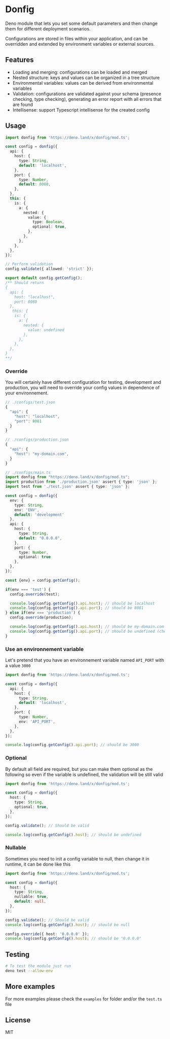 # Donfig

Deno module that lets you set some default parameters and then change them for different deployment scenarios.

Configurations are stored in files within your application, and can be overridden and extended by environment variables or external sources.

## Features

- Loading and merging: configurations can be loaded and merged
- Nested structure: keys and values can be organized in a tree structure
- Environmental variables: values can be derived from environmental variables
- Validation: configurations are validated against your schema (presence checking, type checking), generating an error report with all errors that are found
- Intellisense: support Typescript intellisense for the created config

## Usage

```typescript
import donfig from 'https://deno.land/x/donfig/mod.ts';

const config = donfig({
  api: {
    host: {
      type: String,
      default: 'localhost',
    },
    port: {
      type: Number,
      default: 8080,
    },
  },
  this: {
    is: {
      a: {
        nested: {
          value: {
            type: Boolean,
            optional: true,
          },
        },
      },
    },
  },
});

// Perform validation
config.validate({ allowed: 'strict' });

export default config.getConfig();
/** Should return
{
  api: {
    host: "localhost",
    port: 8080
  },
   this: {
    is: {
      a: {
        nested: {
          value: undefined
        },
      },
    },
  },
}
**/
```

### Override

You will certainly have different configuration for testing, development and production, you will need to override your config values in dependence of your
environnement.

```typescript
// ./configs/test.json
{
  "api": {
    "host": "localhost",
    "port": 8081
  }
}

// ./configs/production.json
{
  "api": {
    "host": "my-domain.com",
  }
}

// ./configs/main.ts
import donfig from "https://deno.land/x/donfig/mod.ts";
import production from './production.json' assert { type: 'json' };
import test from './test.json' assert { type: 'json' };

const config = donfig({
  env: {
    type: String,
    env: 'ENV',
    default: 'development'
  },
  api: {
    host: {
      type: String,
      default: "0.0.0.0",
    },
    port: {
      type: Number,
      optional: true
    },
  },
});

const {env} = config.getConfig();

if(env === 'test') {
  config.override(test);

  console.log(config.getConfig().api.host); // should be localhost
  console.log(config.getConfig().api.port); // should be 8081
} else if(env === 'production') {
  config.override(production);

  console.log(config.getConfig().api.host); // should be my-domain.com
  console.log(config.getConfig().api.port); // should be undefined (check optional value bellow)
}
```

### Use an environnement variable

Let's pretend that you have an environnement variable named `API_PORT` with a value `3000`

```typescript
import donfig from 'https://deno.land/x/donfig/mod.ts';

const config = donfig({
  api: {
    host: {
      type: String,
      default: 'localhost',
    },
    port: {
      type: Number,
      env: 'API_PORT',
    },
  },
});

console.log(config.getConfig().api.port); // should be 3000
```

### Optional

By default all field are required, but you can make them optional as the following so even if the variable is undefined, the validation will be still valid

```typescript
import donfig from 'https://deno.land/x/donfig/mod.ts';

const config = donfig({
  host: {
    type: String,
    optional: true,
  },
});

config.validate(); // Should be valid

console.log(config.getConfig().host); // should be undefined
```

### Nullable

Sometimes you need to init a config variable to null, then change it in runtime, it can be done like this

```typescript
import donfig from 'https://deno.land/x/donfig/mod.ts';

const config = donfig({
  host: {
    type: String,
    nullable: true,
    default: null,
  },
});

config.validate(); // Should be valid
console.log(config.getConfig().host); // should be null

config.override({ host: '0.0.0.0' });
console.log(config.getConfig().host); // should be "0.0.0.0"
```

## Testing

```bash
# To test the module just run
deno test --allow-env
```

## More examples

For more examples please check the `examples` for folder and/or the `test.ts` file

## License

MIT
